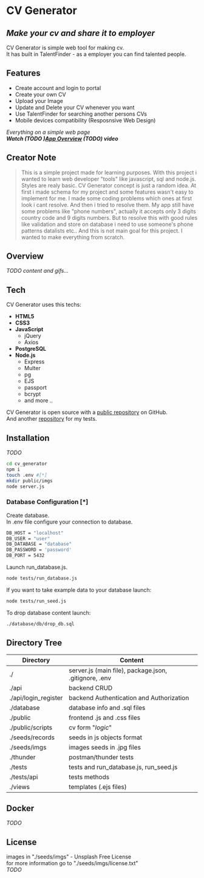 # CV Generator

## _Make your cv and share it to employer_

CV Generator is simple web tool for making cv. <br />
It has built in TalentFinder - as a employer you can find talented people.

## Features

- Create account and login to portal
- Create your own CV
- Upload your Image
- Update and Delete your CV whenever you want
- Use TalentFinder for searching another persons CVs
- Mobile devices compatibility (Resposnsive Web Design)

_Everything on a simple web page_ <br />
_**Watch (TODO )[App Overview][overwiev] (TODO) video**_

## Creator Note

> This is a simple project made for learning purposes.
> With this project i wanted to learn web developer
> "tools" like javascript, sql and node.js.
> Styles are realy basic.
> CV Generator concept is just a random idea.
> At first i made schema for my project and some
> features wasn't easy to implement for me.
> I made some coding problems which ones at first look i cant resolve.
> And then i tried to resolve them.
> My app still have some problems like "phone numbers", actually
> it accepts only 3 digits country code and 9 digits numbers.
> But to resolve this with good rules like validation and store
> on database i need to use someone's phone patterns datalists etc..
> And this is not main goal for this project.
> I wanted to make everything from scratch.

## Overview

_TODO content and gifs..._

## Tech

CV Generator uses this techs:

- **HTML5**
- **CSS3**
- **JavaScript**
  - jQuery
  - Axios
- **PostgreSQL**
- **Node.js**
  - Express
  - Multer
  - pg
  - EJS
  - passport
  - bcrypt
  - and more ..

CV Generator is open source with a [public repository][repo] on GitHub. <br />
And another [repository][repo_test] for my tests.

## Installation

_TODO_

```sh
cd cv_generator
npm i
touch .env #[*]
mkdir public/imgs
node server.js
```

### Database Configuration [*]
 Create database. <br>
 In .env file configure your connection to database.
```sh
DB_HOST = "localhost"
DB_USER = "user"
DB_DATABASE = "database"
DB_PASSWORD = 'password'
DB_PORT = 5432
```

Launch run_database.js.
```sh
node tests/run_database.js
```
If you want to take example data to your database launch:
```sh
node tests/run_seed.js
```
To drop database content launch:

```sh
./database/db/drop_db.sql
```

## Directory Tree

| Directory            | Content                                               |
| -------------------- | ----------------------------------------------------- |
| ./                   | server.js (main file), package.json, .gitignore, .env |
| ./api                | backend CRUD                                          |
| ./api/login_register | backend Authentication and Authorization              |
| ./database           | database info and .sql files                          |
| ./public             | frontend .js and .css files                           |
| ./public/scripts     | cv form "_logic_"                                     |
| ./seeds/records      | seeds in js objects format                            |
| ./seeds/imgs         | images seeds in .jpg files                            |
| ./thunder            | postman/thunder tests                                 |
| ./tests              | tests and run_database.js, run_seed.js                |
| ./tests/api          | tests methods                                         |
| ./views              | templates (.ejs files)                                |

## Docker

_TODO_

## License

images in "./seeds/imgs" - Unsplash Free License <br>
for more information go to "./seeds/imgs/license.txt" <br>
_TODO_

[repo]: https://github.com/MgK720/CV_generator
[repo_test]: https://github.com/MgK720/CV_generator_backend_test
[overwiev]: youtube.com
